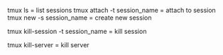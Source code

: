 tmux ls = list sessions
tmux attach -t session_name = attach to session
tmux new -s session_name = create new session


tmux kill-session -t session_name = kill session

tmux kill-server = kill server
